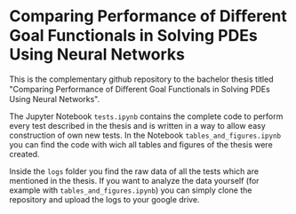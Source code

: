 # Comparing Performance of Diﬀerent Goal Functionals in Solving PDEs Using Neural Networks

This is the complementary github repository to the bachelor thesis titled "Comparing Performance of Diﬀerent Goal Functionals in Solving PDEs Using Neural Networks".

The Jupyter Notebook `tests.ipynb` contains the complete code to perform every test described in the thesis and is written in a way to allow easy construction of own new tests.
In the Notebook `tables_and_figures.ipynb` you can find the code with wich all tables and figures of the thesis were created.

Inside the `logs` folder you find the raw data of all the tests which are mentioned in the thesis.
If you want to analyze the data yourself (for example with `tables_and_figures.ipynb`) you can simply clone the repository and upload the logs to your google drive.
